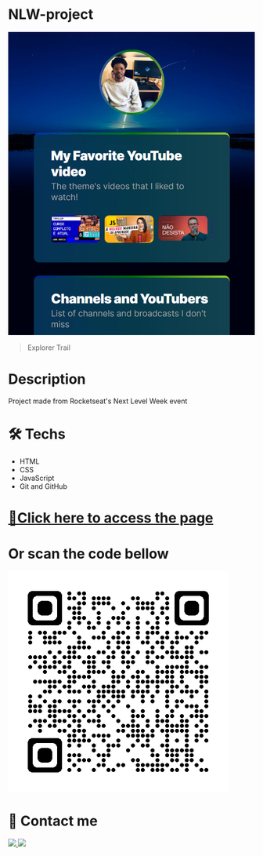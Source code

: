 # NLW-project

![preview](./Previews/preview.png)
> Explorer Trail

# Description
Project made from Rocketseat's Next Level Week event

# 🛠️ Techs
* HTML
* CSS
* JavaScript
* Git and GitHub

# [🔗Click here to access the page](https://inacio000.github.io/nlw-project/) 
# Or scan the code bellow
![qrcode](./Previews/qrcode.png)

# 💬 Contact me
<a href="https://www.linkedin.com/in/inácio-raimundo-06b100209" target="_blank">
    <img src="https://img.shields.io/badge/-LinkedIn-%230077B5?style=for-the-badge&logo=linkedin&logoColor=white" target="_blank">
 </a>
 <a href = "mailto:inacioraimundo998@gmail.com">
    <img src="https://img.shields.io/badge/-Gmail-%23333?style=for-the-badge&logo=gmail&logoColor=white" target="_blank">
 </a>